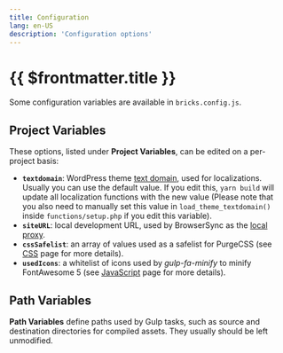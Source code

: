 ```yaml
---
title: Configuration
lang: en-US
description: 'Configuration options'
---
```


# {{ $frontmatter.title }}

Some configuration variables are available in `bricks.config.js`.

## Project Variables

These options, listed under **Project Variables**, can be edited on a per-project basis:

- **`textdomain`**: WordPress theme [text domain](https://developer.wordpress.org/themes/functionality/internationalization/#text-domain), used for localizations. Usually you can use the default value. If you edit this, `yarn build` will update all localization functions with the new value (Please note that you also need to manually set this value in `load_theme_textdomain()` inside `functions/setup.php` if you edit this variable).
- **`siteURL`**: local development URL, used by BrowserSync as the [local proxy](https://www.browsersync.io/docs/api#api-init).
- **`cssSafelist`**: an array of values used as a safelist for PurgeCSS (see [CSS](/theme/css/) page for more details).
- **`usedIcons`**: a whitelist of icons used by *gulp-fa-minify* to minify FontAwesome 5 (see [JavaScript](/theme/javascript/) page for more details).

## Path Variables

**Path Variables** define paths used by Gulp tasks, such as source and destination directories for compiled assets. They usually should be left unmodified.